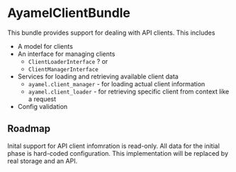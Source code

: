 # AyamelClientBundle #

This bundle provides support for dealing with API clients.  This includes

* A model for clients
* An interface for managing clients
    * `ClientLoaderInterface` ? or
    * `ClientManagerInterface`
* Services for loading and retrieving available client data
    * `ayamel.client_manager` - for loading actual client information
    * `ayamel.client_loader` - for retrieving specific client from context like a request
* Config validation

## Roadmap ##

Inital support for API client infomration is read-only.  All data for the initial phase is hard-coded configuration. This
implementation will be replaced by real storage and an API.

